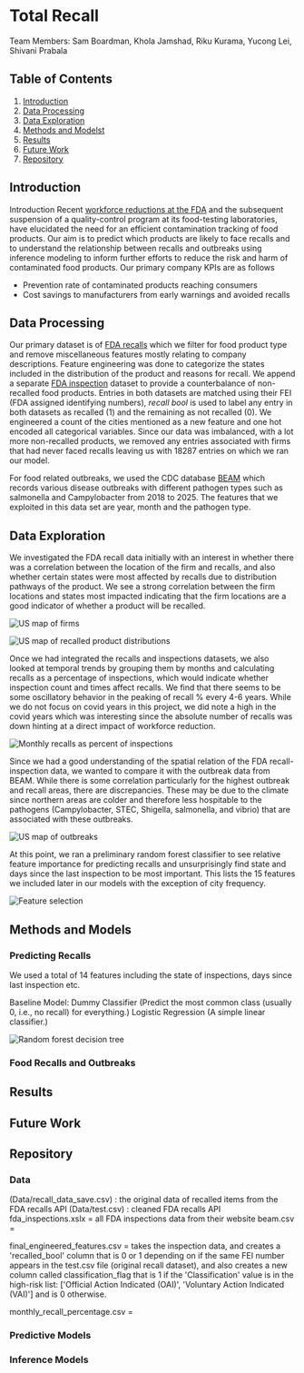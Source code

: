 # Total Recall
Team Members: Sam Boardman, Khola Jamshad, Riku Kurama, Yucong Lei, Shivani Prabala


## Table of Contents
1. [Introduction](#introduction)
2. [Data Processing](#data-processing)
3. [Data Exploration](#data-exploration)
4. [Methods and Modelst](#methods-and-models)
5. [Results](#results)
6. [Future Work](#future-work)
7. [Repository](#repository)


## Introduction
Introduction
Recent [workforce reductions at the FDA](https://www.theguardian.com/us-news/2025/apr/17/fda-suspends-quality-control-food-testing-staff-cuts) and the subsequent suspension of a quality-control program at its food-testing laboratories, have elucidated the need for an efficient contamination tracking of food products. Our aim is to predict which products are likely to face recalls and to understand the relationship between recalls and outbreaks using inference modeling to inform further efforts to reduce the risk and harm of contaminated food products.
Our primary company KPIs are as follows
- Prevention rate of contaminated products reaching consumers
- Cost savings to manufacturers from early warnings and avoided recalls


## Data Processing
Our primary dataset is of [FDA recalls](https://datadashboard.fda.gov/oii/cd/recalls.htm) which we filter for food product type and remove miscellaneous features mostly relating to company descriptions. Feature engineering was done to categorize the states included in the distribution of the product and reasons for recall. We append a separate [FDA inspection](https://datadashboard.fda.gov/oii/cd/inspections.htm) dataset to provide a counterbalance of non-recalled food products. Entries in both datasets are matched using their FEI (FDA assigned identifying numbers), _recall bool_ is used to label any entry in both datasets as recalled (1) and the remaining as not recalled (0). We engineered a count of the cities mentioned as a new feature and one hot encoded all categorical variables. Since our data was imbalanced, with a lot more non-recalled products, we removed any entries associated with firms that had never faced recalls leaving us with 18287 entries on which we ran our model.

For food related outbreaks, we used the CDC database [BEAM](https://data.cdc.gov/Foodborne-Waterborne-and-Related-Diseases/BEAM-Dashboard-Report-Data/jbhn-e8xn/data_preview) which records various disease outbreaks with different pathogen types such as salmonella and Campylobacter from 2018 to 2025. The features that we exploited in this data set are year, month and the pathogen type.

## Data Exploration
We investigated the FDA recall data initially with an interest in whether there was a correlation between the location of the firm and recalls, and also whether certain states were most affected by recalls due to distribution pathways of the product. We see a strong correlation between the firm locations and states most impacted indicating that the firm locations are a good indicator of whether a product will be recalled.

![US map of firms](/Images/geofirm.png)

![US map of recalled product distributions](/Images/geodist.png)

Once we had integrated the recalls and inspections datasets, we also looked at temporal trends by grouping them by months and calculating recalls as a percentage of inspections, which would indicate whether inspection count and times affect recalls. We find that there seems to be some oscillatory behavior in the peaking of recall \% every 4-6 years. While we do not focus on covid years in this project, we did note a high in the covid years which was interesting since the absolute number of recalls was down hinting at a direct impact of workforce reduction. 

![Monthly recalls as percent of inspections](/Images/monthlypercent.png)

Since we had a good understanding of the spatial relation of the FDA recall-inspection data, we wanted to compare it with the outbreak data from BEAM. While there is some correlation particularly for the highest outbreak and recall areas, there are discrepancies. These may be due to the climate since northern areas are colder and therefore less hospitable to the pathogens (Campylobacter, STEC, Shigella, salmonella, and vibrio) that are associated with these outbreaks.

![US map of outbreaks](/Images/geooutbreaks.png)

At this point, we ran a preliminary random forest classifier to see relative feature importance for predicting recalls and unsurprisingly find state and days since the last inspection to be most important. This lists the 15 features we included later in our models with the exception of city frequency.

![Feature selection](/Images/feature-selection.png)



## Methods and Models
### Predicting Recalls
We used a total of 14 features including the state of inspections, days since last inspection etc.

Baseline Model: 
Dummy Classifier (Predict the most common class (usually 0, i.e., no recall) for everything.)
Logistic Regression (A simple linear classifier.)

![Random forest decision tree](/Images/rftree.png)

### Food Recalls and Outbreaks


## Results


## Future Work


## Repository

### Data
(Data/recall_data_save.csv) : the original data of recalled items from the FDA recalls API
(Data/test.csv) : cleaned FDA recalls API
fda_inspections.xslx = all FDA inspections data from their website
beam.csv = 

final_engineered_features.csv = takes the inspection data, and creates a 'recalled_bool' column that is 0 or 1 depending on if the same FEI number appears in the test.csv file (original recall dataset), and also creates a new column called classification_flag that is 1 if the 'Classification' value is in the high-risk list: ['Official Action Indicated (OAI)', 'Voluntary Action Indicated (VAI)'] and is 0 otherwise.

monthly_recall_percentage.csv = 

### Predictive Models




### Inference Models







